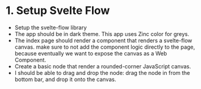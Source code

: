 # 1. Setup Svelte Flow

- Setup the svelte-flow library
- The app should be in dark theme. This app uses Zinc color for greys.
- The index page should render a component that renders a svelte-flow canvas. make sure to not add the component logic directly to the page, because eventually we want to expose the canvas as a Web Component.
- Create a basic node that render a rounded-corner JavaScript canvas.
- I should be able to drag and drop the node: drag the node in from the bottom bar, and drop it onto the canvas.
